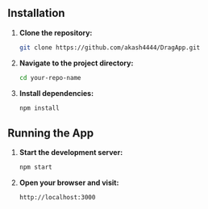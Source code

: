 ## Installation

1. **Clone the repository:**

   ```sh
   git clone https://github.com/akash4444/DragApp.git
   ```

2. **Navigate to the project directory:**

   ```sh
   cd your-repo-name
   ```

3. **Install dependencies:**

   ```sh
   npm install
   ```

## Running the App

1. **Start the development server:**

   ```sh
   npm start
   ```

2. **Open your browser and visit:**

   ```
   http://localhost:3000
   ```
